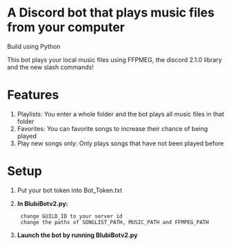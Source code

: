 # A Discord bot that plays music files from your computer

Build using Python

This bot plays your local music files using FFPMEG, the discord 2.1.0 library and the new slash commands!

# Features
1. Playlists: You enter a whole folder and the bot plays all music files in that folder
2. Favorites: You can favorite songs to increase their chance of being played
3. Play new songs only: Only plays songs that have not been played before

# Setup
1. Put your bot token into Bot_Token.txt

2. **In BlubiBotv2.py:**

        change GUILD_ID to your server id
        change the paths of SONGLIST_PATH, MUSIC_PATH and FFMPEG_PATH
      
3. **Launch the bot by running BlubiBotv2.py**
